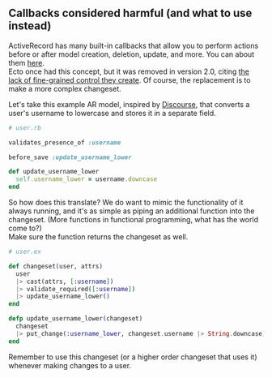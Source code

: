 ## Callbacks considered harmful (and what to use instead)
ActiveRecord has many built-in callbacks that allow you to perform actions before or after model creation, deletion, update, and more. You can about them [here](http://guides.rubyonrails.org/active_record_callbacks.html).  
Ecto once had this concept, but it was removed in version 2.0, citing [the lack of fine-grained control they create](http://blog.plataformatec.com.br/2015/12/ecto-v1-1-released-and-ecto-v2-0-plans/). Of course, the replacement is to make a more complex changeset.

Let's take this example AR model, inspired by [Discourse](https://github.com/discourse/discourse), that converts a user's username to lowercase and stores it in a separate field.

~~~~ruby
# user.rb

validates_presence_of :username

before_save :update_username_lower

def update_username_lower
  self.username_lower = username.downcase
end
~~~~

So how does this translate? We do want to mimic the functionality of it always running, and it's as simple as piping an additional function into the changeset. (More functions in functional programming, what has the world come to?)  
Make sure the function returns the changeset as well.

~~~~elixir
# user.ex

def changeset(user, attrs)
  user
  |> cast(attrs, [:username])
  |> validate_required([:username])
  |> update_username_lower()
end

defp update_username_lower(changeset)
  changeset
  |> put_change(:username_lower, changeset.username |> String.downcase)
end
~~~~

Remember to use this changeset (or a higher order changeset that uses it) whenever making changes to a user.
